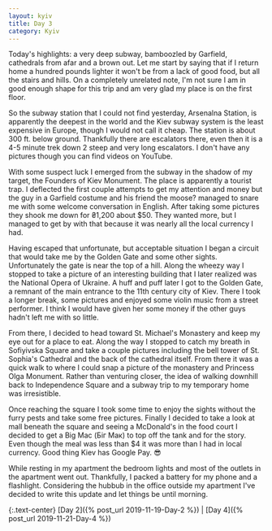 ```yaml
---
layout: kyiv
title: Day 3
category: Kyiv
---
```


Today's highlights: a very deep subway, bamboozled by Garfield, cathedrals from afar and a brown out. Let me start by saying that if I return home a hundred pounds lighter it won't be from a lack of good food, but all the stairs and hills. On a completely unrelated note, I'm not sure I am in good enough shape for this trip and am very glad my place is on the first floor.

So the subway station that I could not find yesterday, Arsenalna Station, is apparently the deepest in the world and the Kiev subway system is the least expensive in Europe, though I would not call it cheap. The station is about 300 ft. below ground. Thankfully there are escalators there, even then it is a 4-5 minute trek down 2 steep and very long escalators. I don't have any pictures though you can find videos on YouTube.

With some suspect luck I emerged from the subway in the shadow of my target, the Founders of Kiev Monument. The place is apparently a tourist trap. I deflected the first couple attempts to get my attention and money but the guy in a Garfield costume and his friend the moose? managed to snare me with some welcome conversation in English. After taking some pictures they shook me down for ₴1,200 about $50. They wanted more, but I managed to get by with that because it was nearly all the local currency I had.

Having escaped that unfortunate, but acceptable situation I began a circuit that would take me by the Golden Gate and some other sights. Unfortunately the gate is near the top of a hill. Along the wheezy way I stopped to take a picture of an interesting building that I later realized was the National Opera of Ukraine. A huff and puff later I got to the Golden Gate, a remnant of the main entrance to the 11th century city of Kiev. There I took a longer break, some pictures and enjoyed some violin music from a street performer. I think I would have given her some money if the other guys hadn't left me with so little.

From there, I decided to head toward St. Michael's Monastery and keep my eye out for a place to eat. Along the way I stopped to catch my breath in Sofiyivska Square and take a couple pictures including the bell tower of St. Sophia's Cathedral and the back of the cathedral itself. From there it was a quick walk to where I could snap a picture of the monastery and Princess Olga Monument. Rather than venturing closer, the idea of walking downhill back to Independence Square and a subway trip to my temporary home was irresistible.

Once reaching the square I took some time to enjoy the sights without the furry pests and take some free pictures. Finally I decided to take a look at mall beneath the square and seeing a McDonald's in the food court I decided to get a Big Mac (Біг Мак) to top off the tank and for the story. Even though the meal was less than $4 it was more than I had in local currency. Good thing Kiev has Google Pay. 😎

While resting in my apartment the bedroom lights and most of the outlets in the apartment went out. Thankfully, I packed a battery for my phone and a flashlight. Considering the hubbub in the office outside my apartment I've decided to write this update and let things be until morning.

{:.text-center}
[Day 2]({% post_url 2019-11-19-Day-2 %}) &#124;
[Day 4]({% post_url 2019-11-21-Day-4 %})